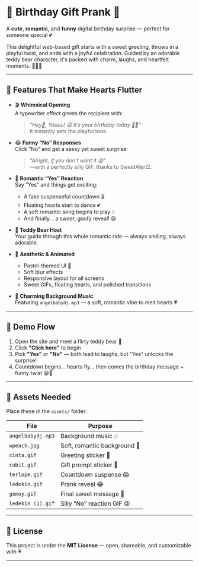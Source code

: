 # 🎉 Birthday Gift Prank 💝  
A **cute**, **romantic**, and **funny** digital birthday surprise — perfect for someone special 💕  

This delightful web-based gift starts with a sweet greeting, throws in a playful twist, and ends with a joyful celebration. Guided by an adorable teddy bear character, it's packed with charm, laughs, and heartfelt moments. 🧸🎂✨

---

## 💫 Features That Make Hearts Flutter  

- 🎬 **Whimsical Opening**  
  A typewriter effect greets the recipient with:  
  > *"Hey👋, Youuu! 😆 It’s your birthday today 🫣💗"*  
  It instantly sets the playful tone.

- 😂 **Funny “No” Responses**  
  Click “No” and get a sassy yet sweet surprise:  
  > *"Alright, if you don't want it 😜"*  
  —with a perfectly silly GIF, thanks to SweetAlert2.

- 🎁 **Romantic “Yes” Reaction**  
  Say “Yes” and things get exciting:  
  - A fake suspenseful countdown ⏳  
  - Floating hearts start to dance 💕  
  - A soft romantic song begins to play 🎶  
  - And finally... a sweet, goofy reveal! 😆

- 🧸 **Teddy Bear Host**  
  Your guide through this whole romantic ride — always smiling, always adorable.

- 🎨 **Aesthetic & Animated**  
  - Pastel-themed UI 🌸  
  - Soft blur effects  
  - Responsive layout for all screens  
  - Sweet GIFs, floating hearts, and polished transitions

- 🎵 **Charming Background Music**  
  Featuring `angelbabydj.mp3` — a soft, romantic vibe to melt hearts 💗

---

## 🌟 Demo Flow

1. Open the site and meet a flirty teddy bear 🧸  
2. Click **"Click here"** to begin  
3. Pick **"Yes"** or **"No"** — both lead to laughs, but "Yes" unlocks the surprise!  
4. Countdown begins... hearts fly... then comes the birthday message + funny twist 😆🎁  

---

## 📁 Assets Needed

Place these in the `assets/` folder:

| File             | Purpose                            |
|------------------|------------------------------------|
| `angelbabydj.mp3` | Background music 🎶                 |
| `wpeach.jpg`     | Soft, romantic background 💖        |
| `cinta.gif`      | Greeting sticker 🧸                |
| `cubit.gif`      | Gift prompt sticker 🎁             |
| `terlope.gif`    | Countdown suspense 😱               |
| `ledekin.gif`    | Prank reveal 😂                     |
| `gemoy.gif`      | Final sweet message 🥰              |
| `ledekin (1).gif`| Silly “No” reaction GIF 😜         |

---

## 📝 License

This project is under the **MIT License** — open, shareable, and customizable with 💗

---
